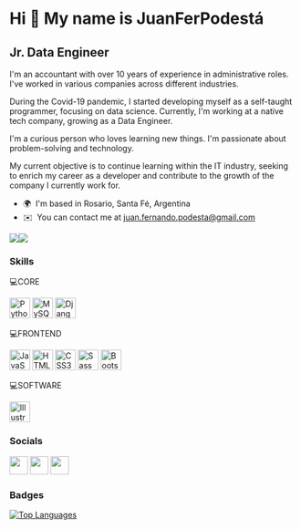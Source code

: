 Hi 👋 My name is JuanFerPodestá
=============================

Jr. Data Engineer 
----------------------------------

I'm an accountant with over 10 years of experience in administrative roles. I've worked in various companies across different industries.

During the Covid-19 pandemic, I started developing myself as a self-taught programmer, focusing on data science. Currently, I'm working at a native tech company, growing as a Data Engineer.

I'm a curious person who loves learning new things. I'm passionate about problem-solving and technology. 

My current objective is to continue learning within the IT industry, seeking to enrich my career as a developer and contribute to the growth of the company I currently work for.

* 🌍  I'm based in Rosario, Santa Fé, Argentina
* ✉️  You can contact me at [juan.fernando.podesta@gmail.com](mailto:juan.fernando.podesta@gmail.com)

<a href="https://www.twitter.com/juanpodesta23" target="_blank" rel="noreferrer"><img
src="https://img.shields.io/twitter/follow/juanpodesta23?logo=twitter&style=for-the-badge&color=0891b2&labelColor=1c1917"
/></a><a href="https://www.github.com/JuanFerPodesta" target="_blank" rel="noreferrer"><img
src="https://img.shields.io/github/followers/JuanFerPodesta?logo=github&style=for-the-badge&color=0891b2&labelColor=1c1917" /></a>

### Skills


💻CORE
<p align="left">
<a href="https://www.python.org/" target="_blank" rel="noreferrer"><img src="https://raw.githubusercontent.com/danielcranney/readme-generator/main/public/icons/skills/python-colored.svg" width="36" height="36" alt="Python" /></a>
<a href="https://www.mysql.com/" target="_blank" rel="noreferrer"><img src="https://raw.githubusercontent.com/danielcranney/readme-generator/main/public/icons/skills/mysql-colored.svg" width="36" height="36" alt="MySQL" /></a>
<a href="https://www.djangoproject.com/" target="_blank" rel="noreferrer"><img src="https://raw.githubusercontent.com/danielcranney/readme-generator/main/public/icons/skills/django-colored.svg" width="36" height="36" alt="Django" /></a>
</p>
  
💻FRONTEND  
<p align="left">  
<a href="https://developer.mozilla.org/en-US/docs/Web/JavaScript" target="_blank" rel="noreferrer"><img src="https://raw.githubusercontent.com/danielcranney/readme-generator/main/public/icons/skills/javascript-colored.svg" width="36" height="36" alt="JavaScript" /></a>
<a href="https://developer.mozilla.org/en-US/docs/Glossary/HTML5" target="_blank" rel="noreferrer"><img src="https://raw.githubusercontent.com/danielcranney/readme-generator/main/public/icons/skills/html5-colored.svg" width="36" height="36" alt="HTML5" /></a>
<a href="https://www.w3.org/TR/CSS/#css" target="_blank" rel="noreferrer"><img src="https://raw.githubusercontent.com/danielcranney/readme-generator/main/public/icons/skills/css3-colored.svg" width="36" height="36" alt="CSS3" /></a>
<a href="https://sass-lang.com/" target="_blank" rel="noreferrer"><img src="https://raw.githubusercontent.com/danielcranney/readme-generator/main/public/icons/skills/sass-colored.svg" width="36" height="36" alt="Sass" /></a>
<a href="https://getbootstrap.com/" target="_blank" rel="noreferrer"><img src="https://raw.githubusercontent.com/danielcranney/readme-generator/main/public/icons/skills/bootstrap-colored.svg" width="36" height="36" alt="Bootstrap" /></a>
</p>

💻SOFTWARE
<p align="left">
<a href="adobe.com/uk/products/illustrator.html" target="_blank" rel="noreferrer"><img src="https://raw.githubusercontent.com/danielcranney/readme-generator/main/public/icons/skills/illustrator-colored.svg" width="36" height="36" alt="Illustrator" /></a>
</p>

### Socials

<p align="left"> <a href="https://www.github.com/JuanFerPodesta" target="_blank" rel="noreferrer"><img src="https://raw.githubusercontent.com/danielcranney/readme-generator/main/public/icons/socials/github.svg" width="32" height="32" /></a> <a href="https://www.linkedin.com/in/juan-fernando-podesta" target="_blank" rel="noreferrer"><img src="https://raw.githubusercontent.com/danielcranney/readme-generator/main/public/icons/socials/linkedin.svg" width="32" height="32" /></a> <a href="https://www.twitter.com/juanpodesta23" target="_blank" rel="noreferrer"><img src="https://raw.githubusercontent.com/danielcranney/readme-generator/main/public/icons/socials/twitter.svg" width="32" height="32" /></a></p>

### Badges

<a href="https://github.com/JuanFerPodesta" align="left"><img src="https://github-readme-stats.vercel.app/api/top-langs/?username=JuanFerPodesta&langs_count=10&title_color=0f172a&text_color=ffffff&icon_color=0891b2&bg_color=1c1917&hide_border=true&locale=en&custom_title=Top%20%Languages" alt="Top Languages" /></a>
